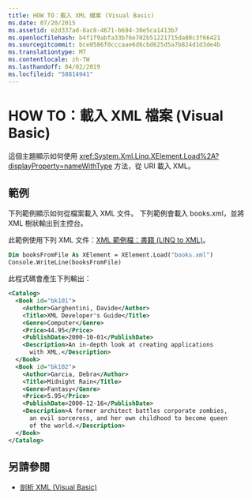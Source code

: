 ```yaml
---
title: HOW TO：載入 XML 檔案 (Visual Basic)
ms.date: 07/20/2015
ms.assetid: e2d337ad-8ac8-4671-b694-30e5ca1413b7
ms.openlocfilehash: b4f1f9abfa33b76e702b51221715da80c3f66421
ms.sourcegitcommit: bce0586f0cccaae6d6cbd625d5a7b824d1d3de4b
ms.translationtype: MT
ms.contentlocale: zh-TW
ms.lasthandoff: 04/02/2019
ms.locfileid: "58814941"
---
```

# <a name="how-to-load-xml-from-a-file-visual-basic"></a>HOW TO：載入 XML 檔案 (Visual Basic)
這個主題顯示如何使用 <xref:System.Xml.Linq.XElement.Load%2A?displayProperty=nameWithType> 方法，從 URI 載入 XML。  
  
## <a name="example"></a>範例  
 下列範例顯示如何從檔案載入 XML 文件。 下列範例會載入 books.xml，並將 XML 樹狀輸出到主控台。  
  
 此範例使用下列 XML 文件：[XML 範例檔：書籍 (LINQ to XML)](../../../../visual-basic/programming-guide/concepts/linq/sample-xml-file-books-linq-to-xml.md)。  
  
```vb  
Dim booksFromFile As XElement = XElement.Load("books.xml")  
Console.WriteLine(booksFromFile)  
```  
  
 此程式碼會產生下列輸出：  
  
```xml  
<Catalog>  
  <Book id="bk101">  
    <Author>Garghentini, Davide</Author>  
    <Title>XML Developer's Guide</Title>  
    <Genre>Computer</Genre>  
    <Price>44.95</Price>  
    <PublishDate>2000-10-01</PublishDate>  
    <Description>An in-depth look at creating applications   
      with XML.</Description>  
  </Book>  
  <Book id="bk102">  
    <Author>Garcia, Debra</Author>  
    <Title>Midnight Rain</Title>  
    <Genre>Fantasy</Genre>  
    <Price>5.95</Price>  
    <PublishDate>2000-12-16</PublishDate>  
    <Description>A former architect battles corporate zombies,   
      an evil sorceress, and her own childhood to become queen   
      of the world.</Description>  
  </Book>  
</Catalog>  
```  
  
## <a name="see-also"></a>另請參閱

- [剖析 XML (Visual Basic)](../../../../visual-basic/programming-guide/concepts/linq/parsing-xml.md)

